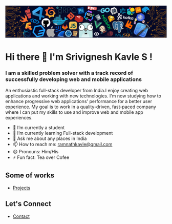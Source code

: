 ![Header Image](./images/header.png)

# Hi there 👋 I'm Srivignesh Kavle S ! 

### I am a skilled problem solver with a track record of successfully developing web and mobile applications


An enthusiastic full-stack developer from India.I enjoy creating web applications and working with new technologies. I'm now studying how to enhance progressive web applications' performance for a better user experience. My goal is to work in a quality-driven, fast-paced company where I can put my skills to use and improve web and mobile app experiences. 

    
 - 🔭 I’m currently a student
- 🌱 I’m currently learning Full-stack development
- 💬 Ask me about any places in India
- 📫 How to reach me: ramnathkavle@gmail.com
- 😄 Pronouns: Him/His
- ⚡ Fun fact: Tea over Cofee

## Some of works

- [Projects](projects.markdown)

## Let's Connect
- [Contact](contact.markdown)
